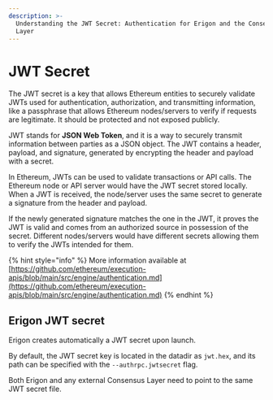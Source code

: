 ```yaml
---
description: >-
  Understanding the JWT Secret: Authentication for Erigon and the Consensus
  Layer
---
```


# JWT Secret

The JWT secret is a key that allows Ethereum entities to securely validate JWTs used for authentication, authorization, and transmitting information, like a passphrase that allows Ethereum nodes/servers to verify if requests are legitimate. It should be protected and not exposed publicly.

JWT stands for **JSON Web Token**, and it is a way to securely transmit information between parties as a JSON object. The JWT contains a header, payload, and signature, generated by encrypting the header and payload with a secret.

In Ethereum, JWTs can be used to validate transactions or API calls. The Ethereum node or API server would have the JWT secret stored locally. When a JWT is received, the node/server uses the same secret to generate a signature from the header and payload.

If the newly generated signature matches the one in the JWT, it proves the JWT is valid and comes from an authorized source in possession of the secret. Different nodes/servers would have different secrets allowing them to verify the JWTs intended for them.

{% hint style="info" %}
More information available at [https://github.com/ethereum/execution-apis/blob/main/src/engine/authentication.md](https://github.com/ethereum/execution-apis/blob/main/src/engine/authentication.md)
{% endhint %}

## Erigon JWT secret

Erigon creates automatically a JWT secret upon launch.

By default, the JWT secret key is located in the datadir as `jwt.hex`, and its path can be specified with the `--authrpc.jwtsecret` flag.

Both Erigon and any external Consensus Layer need to point to the same JWT secret file.

